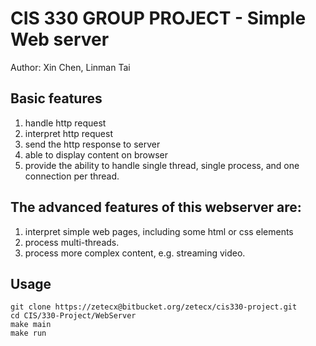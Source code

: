 # CIS 330 GROUP PROJECT - Simple Web server

Author: Xin Chen, Linman Tai

## Basic features

1. handle http request
2. interpret http request
3. send the http response to server
4. able to display content on browser
5. provide the ability to handle single thread, single process, and one connection per thread.

## The advanced features of this webserver are:

1. interpret simple web pages, including some html or css elements
2. process multi-threads.
3. process more complex content, e.g. streaming video.

## Usage

```shell
git clone https://zetecx@bitbucket.org/zetecx/cis330-project.git
cd CIS/330-Project/WebServer
make main
make run

```